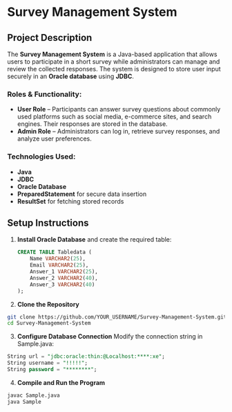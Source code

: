 # Survey Management System

## Project Description
The **Survey Management System** is a Java-based application that allows users to participate in a short survey while administrators can manage and review the collected responses. The system is designed to store user input securely in an **Oracle database** using **JDBC**.

### Roles & Functionality:
- **User Role** – Participants can answer survey questions about commonly used platforms such as social media, e-commerce sites, and search engines. Their responses are stored in the database.
- **Admin Role** – Administrators can log in, retrieve survey responses, and analyze user preferences.

### Technologies Used:
- **Java**
- **JDBC**
- **Oracle Database**
- **PreparedStatement** for secure data insertion
- **ResultSet** for fetching stored records

## Setup Instructions
1. **Install Oracle Database** and create the required table:
   ```sql
   CREATE TABLE Tabledata (
       Name VARCHAR2(25),
       Email VARCHAR2(25),
       Answer_1 VARCHAR2(25),
       Answer_2 VARCHAR2(40),
       Answer_3 VARCHAR2(40)
   );
   ```
2. **Clone the Repository**
```sh
git clone https://github.com/YOUR_USERNAME/Survey-Management-System.git
cd Survey-Management-System
```
3. **Configure Database Connection**
Modify the connection string in Sample.java:
```sql
String url = "jdbc:oracle:thin:@Localhost:****:xe";
String username = "!!!!!";
String password = "********";
```
4. **Compile and Run the Program**
```sh
javac Sample.java
java Sample
```



